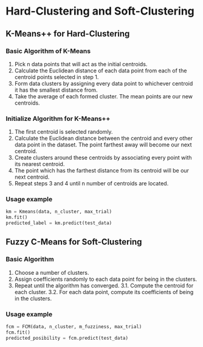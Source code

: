 # Hard-Clustering and Soft-Clustering

## K-Means++ for Hard-Clustering
### Basic Algorithm of K-Means
1. Pick n data points that will act as the initial centroids.
2. Calculate the Euclidean distance of each data point from each of the centroid points selected in step 1.
3. Form data clusters by assigning every data point to whichever centroid it has the smallest distance from.
4. Take the average of each formed cluster. The mean points are our new centroids.

### Initialize Algorithm for K-Means++
1. The first centroid is selected randomly.
2. Calculate the Euclidean distance between the centroid and every other data point in the dataset. The point farthest away will become our next centroid.
3. Create clusters around these centroids by associating every point with its nearest centroid.
4. The point which has the farthest distance from its centroid will be our next centroid.
5. Repeat steps 3 and 4 until n number of centroids are located. 

### Usage example
```python
km = Kmeans(data, n_cluster, max_trial)
km.fit()
predicted_label = km.predict(test_data)
```

## Fuzzy C-Means for Soft-Clustering
### Basic Algorithm
1. Choose a number of clusters.
2. Assign coefficients randomly to each data point for being in the clusters.
3. Repeat until the algorithm has converged.
3.1. Compute the centroid for each cluster.
3.2. For each data point, compute its coefficients of being in the clusters.

### Usage example
```python
fcm = FCM(data, n_cluster, m_fuzziness, max_trial)
fcm.fit()
predicted_posibility = fcm.predict(test_data)
```
